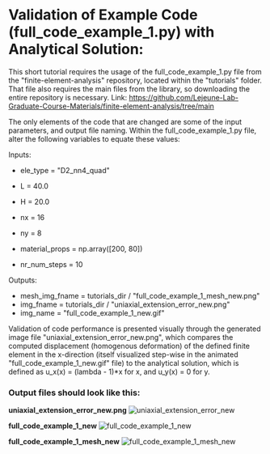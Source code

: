 # Validation of Example Code (full_code_example_1.py) with Analytical Solution:

This short tutorial requires the usage of the full_code_example_1.py file from the "finite-element-analysis" repository, located within the "tutorials" folder. That file also requires the main files from the library, so downloading the entire repository is necessary. 
Link: https://github.com/Lejeune-Lab-Graduate-Course-Materials/finite-element-analysis/tree/main

The only elements of the code that are changed are some of the input parameters, and output file naming.
Within the full_code_example_1.py file, alter the following variables to equate these values:

Inputs:
- ele_type = "D2_nn4_quad"
- L = 40.0
- H = 20.0
- nx = 16    
- ny = 8 

- material_props = np.array([200, 80])
- nr_num_steps = 10

Outputs:
- mesh_img_fname = tutorials_dir / "full_code_example_1_mesh_new.png"
- img_fname = tutorials_dir / "uniaxial_extension_error_new.png"
- img_name = "full_code_example_1_new.gif"


Validation of code performance is presented visually through the generated image file "uniaxial_extension_error_new.png", which compares the computed displacement (homogenous deformation) of the defined finite element in the x-direction (itself visualized step-wise in the animated "full_code_example_1_new.gif" file) to the analytical solution, which is defined as u_x(x) = (lambda - 1)*x for x, and u_y(x) = 0 for y.


### Output files should look like this:

**uniaxial_extension_error_new.png**
![uniaxial_extension_error_new](https://github.com/user-attachments/assets/3467874a-6bdd-4236-87dc-6025910fd82e)

**full_code_example_1_new**
![full_code_example_1_new](https://github.com/user-attachments/assets/9b8e1b63-be2e-4dc5-b2e1-9043cf2de2f2)

**full_code_example_1_mesh_new**
![full_code_example_1_mesh_new](https://github.com/user-attachments/assets/0c29a87d-dc6b-4728-9525-f5616a4b4398)
